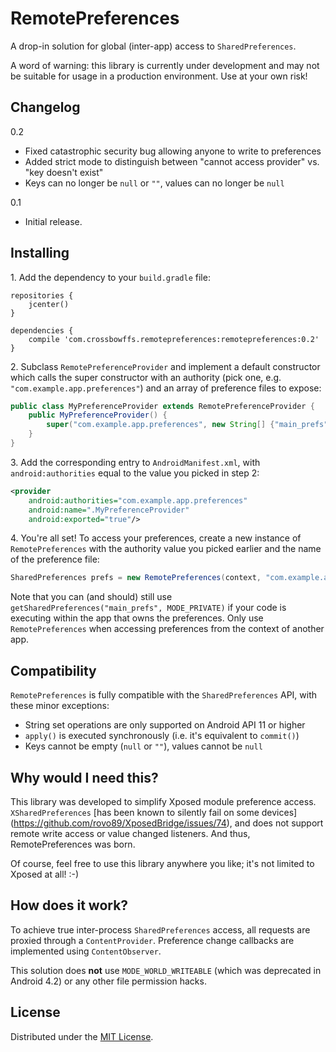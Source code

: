 # RemotePreferences

A drop-in solution for global (inter-app) access to `SharedPreferences`.

A word of warning: this library is currently under development and may
not be suitable for usage in a production environment. Use at your own risk!


## Changelog

0.2

- Fixed catastrophic security bug allowing anyone to write to preferences
- Added strict mode to distinguish between "cannot access provider" vs. "key doesn't exist"
- Keys can no longer be `null` or `""`, values can no longer be `null`

0.1

- Initial release.


## Installing

1\. Add the dependency to your `build.gradle` file:

```
repositories {
    jcenter()
}

dependencies {
    compile 'com.crossbowffs.remotepreferences:remotepreferences:0.2'
}
```

2\. Subclass `RemotePreferenceProvider` and implement a default
constructor which calls the super constructor with an authority
(pick one, e.g. `"com.example.app.preferences"`) and an array of
preference files to expose:

```Java
public class MyPreferenceProvider extends RemotePreferenceProvider {
    public MyPreferenceProvider() {
        super("com.example.app.preferences", new String[] {"main_prefs"});
    }
}
```

3\. Add the corresponding entry to `AndroidManifest.xml`, with
`android:authorities` equal to the value you picked in step 2:

```XML
<provider
    android:authorities="com.example.app.preferences"
    android:name=".MyPreferenceProvider"
    android:exported="true"/>
```

4\. You're all set! To access your preferences, create a new
instance of `RemotePreferences` with the authority value you
picked earlier and the name of the preference file:

```Java
SharedPreferences prefs = new RemotePreferences(context, "com.example.app.preferences", "main_prefs");
```

Note that you can (and should) still use `getSharedPreferences("main_prefs", MODE_PRIVATE)`
if your code is executing within the app that owns the preferences. Only use
`RemotePreferences` when accessing preferences from the context of another app.


## Compatibility

`RemotePreferences` is fully compatible with the `SharedPreferences`
API, with these minor exceptions:

- String set operations are only supported on Android API 11 or higher
- `apply()` is executed synchronously (i.e. it's equivalent to `commit()`)
- Keys cannot be empty (`null` or `""`), values cannot be `null`


## Why would I need this?

This library was developed to simplify Xposed module preference access.
`XSharedPreferences` [has been known to silently fail on some devices]
(https://github.com/rovo89/XposedBridge/issues/74), and does not support
remote write access or value changed listeners. And thus, RemotePreferences
was born.

Of course, feel free to use this library anywhere you like; it's not
limited to Xposed at all! :-)


## How does it work?

To achieve true inter-process `SharedPreferences` access, all requests
are proxied through a `ContentProvider`. Preference change callbacks are
implemented using `ContentObserver`.

This solution does **not** use `MODE_WORLD_WRITEABLE` (which was
deprecated in Android 4.2) or any other file permission hacks.


## License

Distributed under the [MIT License](http://opensource.org/licenses/MIT).
